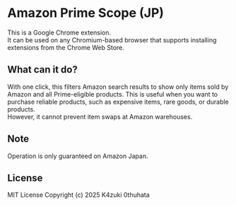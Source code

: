 # Amazon Prime Scope (JP)

This is a Google Chrome extension.  
It can be used on any Chromium-based browser that supports installing extensions from the Chrome Web Store.

## What can it do?

With one click, this filters Amazon search results to show only items sold by Amazon and all Prime-eligible products. This is useful when you want to purchase reliable products, such as expensive items, rare goods, or durable products.  
However, it cannot prevent item swaps at Amazon warehouses.

## Note
Operation is only guaranteed on Amazon Japan.

## License
MIT License
Copyright (c) 2025 K4zuki 0thuhata

